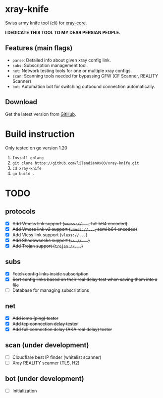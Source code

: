# xray-knife
Swiss army knife tool (cli) for [xray-core](https://github.com/XTLS/Xray-core).

**I DEDICATE THIS TOOL TO MY DEAR PERSIAN PEOPLE.**

## Features (main flags)
- `parse`: Detailed info about given xray config link.
- `subs`: Subscription management tool.
- `net`: Network testing tools for one or multiple xray configs.
- `scan`: Scanning tools needed for bypassing GFW (CF Scanner, REALITY Scanner)
- `bot`: Automation bot for switching outbound connection automatically.

## Download

Get the latest version from [GitHub](https://github.com/lilendian0x00/xray-knife/releases/latest).

# Build instruction
Only tested on go version 1.20

1. `Install golang`
2. `git clone https://github.com/lilendian0x00/xray-knife.git`
3. `cd xray-knife`
4. `go build .`
    

# TODO
## protocols
- [X] ~~Add Vmess link support (`vmess://...`, full b64 encoded)~~
- [X] ~~Add Vmess link v2 support (`vmess://...`, semi b64 encoded)~~
- [X] ~~Add Vless link support (`vless://...`)~~
- [X] ~~Add Shadowsocks support (`ss://...`)~~
- [X] ~~Add Trojan support (`trojan://...`)~~

## subs
- [X] ~~Fetch config links inside subscription~~
- [X] ~~Sort config links based on their real delay test when saving them into a file~~
- [ ] Database for managing subscriptions

## net
- [X] ~~Add icmp (ping) tester~~
- [X] ~~Add tcp connection delay tester~~
- [X] ~~Add full connection delay (AKA real delay) tester~~

## scan (under development)
- [ ] Cloudflare best IP finder (whitelist scanner)
- [ ] Xray REALITY scanner (TLS, H2)

## bot (under development)
- [ ] Initialization

